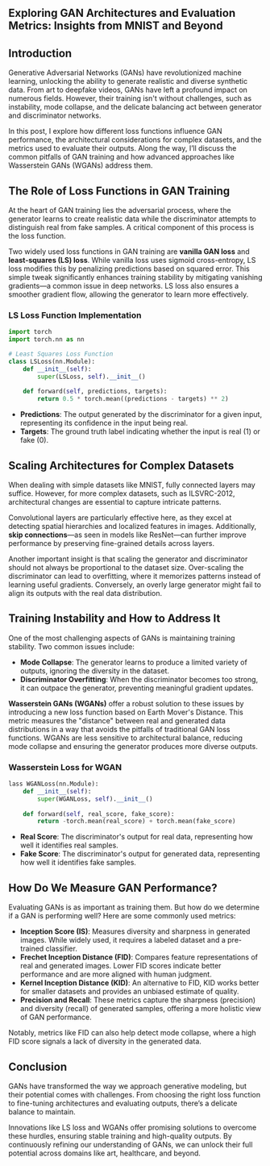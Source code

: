 ## Exploring GAN Architectures and Evaluation Metrics: Insights from MNIST and Beyond


## Introduction
Generative Adversarial Networks (GANs) have revolutionized machine learning, unlocking the ability to generate realistic and diverse synthetic data. From art to deepfake videos, GANs have left a profound impact on numerous fields. However, their training isn't without challenges, such as instability, mode collapse, and the delicate balancing act between generator and discriminator networks.  

In this post, I explore how different loss functions influence GAN performance, the architectural considerations for complex datasets, and the metrics used to evaluate their outputs. Along the way, I’ll discuss the common pitfalls of GAN training and how advanced approaches like Wasserstein GANs (WGANs) address them.



## The Role of Loss Functions in GAN Training  
At the heart of GAN training lies the adversarial process, where the generator learns to create realistic data while the discriminator attempts to distinguish real from fake samples. A critical component of this process is the loss function.  

Two widely used loss functions in GAN training are **vanilla GAN loss** and **least-squares (LS) loss**. While vanilla loss uses sigmoid cross-entropy, LS loss modifies this by penalizing predictions based on squared error. This simple tweak significantly enhances training stability by mitigating vanishing gradients—a common issue in deep networks. LS loss also ensures a smoother gradient flow, allowing the generator to learn more effectively.  

### LS Loss Function Implementation
```python
import torch
import torch.nn as nn

# Least Squares Loss Function
class LSLoss(nn.Module):
    def __init__(self):
        super(LSLoss, self).__init__()
    
    def forward(self, predictions, targets):
        return 0.5 * torch.mean((predictions - targets) ** 2)
```

- **Predictions**: The output generated by the discriminator for a given input, representing its confidence in the input being real.
- **Targets**: The ground truth label indicating whether the input is real (1) or fake (0).

## Scaling Architectures for Complex Datasets  
When dealing with simple datasets like MNIST, fully connected layers may suffice. However, for more complex datasets, such as ILSVRC-2012, architectural changes are essential to capture intricate patterns.  

Convolutional layers are particularly effective here, as they excel at detecting spatial hierarchies and localized features in images. Additionally, **skip connections**—as seen in models like ResNet—can further improve performance by preserving fine-grained details across layers.  

Another important insight is that scaling the generator and discriminator should not always be proportional to the dataset size. Over-scaling the discriminator can lead to overfitting, where it memorizes patterns instead of learning useful gradients. Conversely, an overly large generator might fail to align its outputs with the real data distribution.



## Training Instability and How to Address It  
One of the most challenging aspects of GANs is maintaining training stability. Two common issues include:  
- **Mode Collapse**: The generator learns to produce a limited variety of outputs, ignoring the diversity in the dataset.  
- **Discriminator Overfitting**: When the discriminator becomes too strong, it can outpace the generator, preventing meaningful gradient updates.

**Wasserstein GANs (WGANs)** offer a robust solution to these issues by introducing a new loss function based on Earth Mover's Distance. This metric measures the "distance" between real and generated data distributions in a way that avoids the pitfalls of traditional GAN loss functions. WGANs are less sensitive to architectural balance, reducing mode collapse and ensuring the generator produces more diverse outputs.

### Wasserstein Loss for WGAN
```python
lass WGANLoss(nn.Module):
    def __init__(self):
        super(WGANLoss, self).__init__()
    
    def forward(self, real_score, fake_score):
        return -torch.mean(real_score) + torch.mean(fake_score)
```

- **Real Score**: The discriminator's output for real data, representing how well it identifies real samples.
- **Fake Score**: The discriminator's output for generated data, representing how well it identifies fake samples.

## How Do We Measure GAN Performance?  
Evaluating GANs is as important as training them. But how do we determine if a GAN is performing well? Here are some commonly used metrics:  
- **Inception Score (IS)**: Measures diversity and sharpness in generated images. While widely used, it requires a labeled dataset and a pre-trained classifier.  
- **Frechet Inception Distance (FID)**: Compares feature representations of real and generated images. Lower FID scores indicate better performance and are more aligned with human judgment.  
- **Kernel Inception Distance (KID)**: An alternative to FID, KID works better for smaller datasets and provides an unbiased estimate of quality.  
- **Precision and Recall**: These metrics capture the sharpness (precision) and diversity (recall) of generated samples, offering a more holistic view of GAN performance.

Notably, metrics like FID can also help detect mode collapse, where a high FID score signals a lack of diversity in the generated data.



## Conclusion  
GANs have transformed the way we approach generative modeling, but their potential comes with challenges. From choosing the right loss function to fine-tuning architectures and evaluating outputs, there’s a delicate balance to maintain.  

Innovations like LS loss and WGANs offer promising solutions to overcome these hurdles, ensuring stable training and high-quality outputs. By continuously refining our understanding of GANs, we can unlock their full potential across domains like art, healthcare, and beyond.
